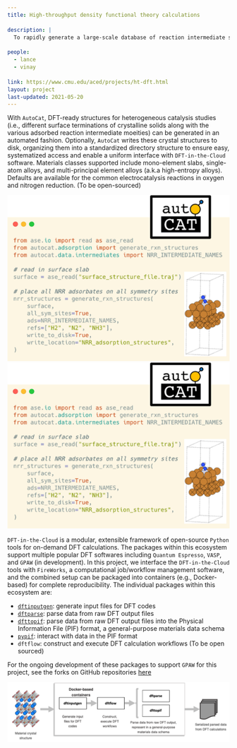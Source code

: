 ```yaml
---
title: High-throughput density functional theory calculations

description: |
  To rapidly generate a large-scale database of reaction intermediate structures, we are developing an automated DFT framework. This will simultaneously accelerate adsorption energy computations while systematically accumulating and manipulating output data in a manner for ease of integration into machine learning models. Moreover, it will facilitate the overall closed-loop sequential learning approach to explore new systems.

people:
  - lance
  - vinay

link: https://www.cmu.edu/aced/projects/ht-dft.html
layout: project
last-updated: 2021-05-20
---
```


With `AutoCat`, DFT-ready structures for heterogeneous catalysis studies (i.e., different surface terminations of crystalline solids along with the various adsorbed reaction intermediate moeities) can be generated in an automated fashion. Optionally, `AutoCat` writes these crystal structures to disk, organizing them into a standardized directory structure to ensure easy, systematized access and enable a uniform interface with `DFT-in-the-Cloud` software. Materials classes supported include mono-element slabs, single-atom alloys, and multi-principal element alloys (a.k.a high-entropy alloys). Defaults are available for the common electrocatalysis reactions in oxygen and nitrogen reduction. (To be open-sourced)

![](img/research/autocat_figure.png)
<img src="img/research/autocat_figure.png" max-width="50%" />

`DFT-in-the-Cloud` is a modular, extensible framework of open-source `Python` tools for on-demand DFT calculations. The packages within this ecosystem support multiple popular DFT softwares including `Quantum Espresso`, `VASP`, and `GPAW` (in development). In this project, we interface the `DFT-in-the-Cloud` tools with `FireWorks`, a computational job/workflow management software, and the combined setup can be packaged into containers (e.g., Docker-based) for complete reproducibility. The individual packages within this ecosystem are:

- [`dftinputgen`](https://github.com/CitrineInformatics/dft-input-gen): generate input files for DFT codes
- [`dftparse`](https://github.com/CitrineInformatics/dftparse): parse data from raw DFT output files
- [`dfttopif`](https://github.com/CitrineInformatics/pif-dft): parse data from raw DFT output files into the Physical Information File (PIF) format, a general-purpose materials data schema
- [`pypif`](https://github.com/CitrineInformatics/pypif): interact with data in the PIF format
- `dftflow`: construct and execute DFT calculation workflows (To be open sourced)

For the ongoing development of these packages to support `GPAW` for this project, see the forks on GitHub repositories [here](https://github.com/aced-differentiate)

<img src="img/research/dftitc_figure.png" max-width="50%" />

